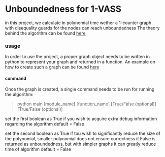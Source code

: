 # Unboundedness for 1-VASS
 in this project, we calculate in polynomial time wether a 1-counter graph with disequality guards for the nodes can reach unboundedness
 The theory behind the algorithm can be found [here](https://doi.org/10.4230/LIPIcs.CONCUR.2020.38)
 
 ### usage
 In order to use the project, a proper graph object needs to be written in python to represent your graph and returned in a function.
 An example on how to create such a graph can be found [here](Unboundedness-for-1-VASS/generate_graphs/generate_example)
 #### command
 Once the graph is created, a single command needs to be run for running the algorithm:
 
 > python main \[module_name\] \[function_name\] \[True/False (optional)\] \[True/False (optional)\]


 set the first boolean as True if you wish to acquire extra debug information regarding the algorithm
 default = False
 
 set the second boolean as True if tou wish to significantly reduce the size of the polynomial, 
 smaller polynomial does not ensure correctness if False is returned as unboundedness, but with simpler graphs it can greatly reduce time of algorithm
 default = False
 

 
  
